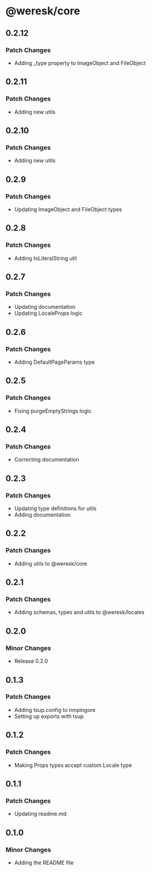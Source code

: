 # @weresk/core

## 0.2.12

### Patch Changes

- Adding \_type property to ImageObject and FileObject

## 0.2.11

### Patch Changes

- Adding new utils

## 0.2.10

### Patch Changes

- Adding new utils

## 0.2.9

### Patch Changes

- Updating ImageObject and FileObject types

## 0.2.8

### Patch Changes

- Adding toLiteralString util

## 0.2.7

### Patch Changes

- Updating documentation
- Updating LocaleProps logic

## 0.2.6

### Patch Changes

- Adding DefaultPageParams type

## 0.2.5

### Patch Changes

- Fixing purgeEmptyStrings logic

## 0.2.4

### Patch Changes

- Correcting documentation

## 0.2.3

### Patch Changes

- Updating type definitions for utils
- Adding documentation

## 0.2.2

### Patch Changes

- Adding utils to @weresk/core

## 0.2.1

### Patch Changes

- Adding schemas, types and utils to @weresk/locales

## 0.2.0

### Minor Changes

- Release 0.2.0

## 0.1.3

### Patch Changes

- Adding tsup.config to nmpingore
- Setting up exports with tsup

## 0.1.2

### Patch Changes

- Making Props types accept custom Locale type

## 0.1.1

### Patch Changes

- Updating readme.md

## 0.1.0

### Minor Changes

- Adding the README file
